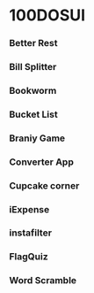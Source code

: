 # 100DOSUI


### Better Rest
### Bill Splitter
### Bookworm
### Bucket List
### Braniy Game
### Converter App
### Cupcake corner
### iExpense 
### instafilter
### FlagQuiz 
### Word Scramble
